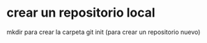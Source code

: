 # crear un repositorio local
mkdir para crear la carpeta 
git init (para crear un repositorio nuevo)

